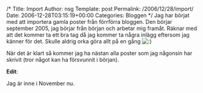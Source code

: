 /*
 Title: Import
 Author: nsg
 Template: post
 Permalink: /2006/12/28/import/
 Date: 2006-12-28T03:15:19+00:00
 Categories: Bloggen
*/
Jag har börjat med att importera gamla poster från förrförra bloggen. Den börjar september 2005, jag börjar från början och arbetar mig framåt. Räknar med att det kommer ta ett bra tag då jag kommer ta några inlägg eftersom jag känner för det. Skulle aldrig orka göra allt på en gång <img src="http://nsg.cc/wp-includes/images/smilies/icon_smile.gif" alt=":)" class="wp-smiley" /> 

När det är klart så kommer jag ha nästan alla poster som jag någonsin har skrivit (tror något kan ha försvunnit i början).

**Edit**:

Jag är inne i November nu.

<small></small>